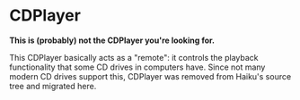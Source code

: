 CDPlayer
=================
**This is (probably) not the CDPlayer you're looking for.**

This CDPlayer basically acts as a "remote": it controls the playback functionality that some CD drives in computers have. Since not many modern CD drives support this, CDPlayer was removed from Haiku's source tree and migrated here.
